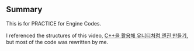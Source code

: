 ## Summary
This is for PRACTICE for Engine Codes.

I referenced the structures of this video, [C++을 활용해 유니티처럼 엔진 만들기](https://www.youtube.com/watch?v=0_9LvNJXmOE&list=PLWKwcHKTXy5RSkINElI7wZOwn9z4RcJff), but most of the code was rewritten by me.
